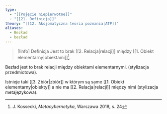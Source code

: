```yaml
---
type:
  - "[[Pojęcie niepierwotne]]"
  - "[[21. Definicja]]"
theory: "[[12. Aksjomatyczna teoria poznania|ATP]]"
aliases:
  - Bezład
  - bezład
---
```

> [!info] Definicja
> Jest to brak [[2. Relacja|relacji]] między [[1. Obiekt elementarny|obiektami]][^1].

Bezład jest to brak relacji między obiektami elementarnymi. (stylizacja przedmiotowa).

Istnieje taki [[3. Zbiór|zbiór]] w którym są same [[1. Obiekt elementarny|obiekty]] a nie ma [[2. Relacja|relacji]] między nimi (stylizacja metajęzykowa).

[^1]: J. Kossecki, *Metacybernetyka*, Warszawa 2018, s. 24